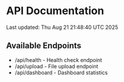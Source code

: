 # API Documentation

Last updated: Thu Aug 21 21:48:40 UTC 2025

## Available Endpoints
- /api/health - Health check endpoint
- /api/upload - File upload endpoint
- /api/dashboard - Dashboard statistics
